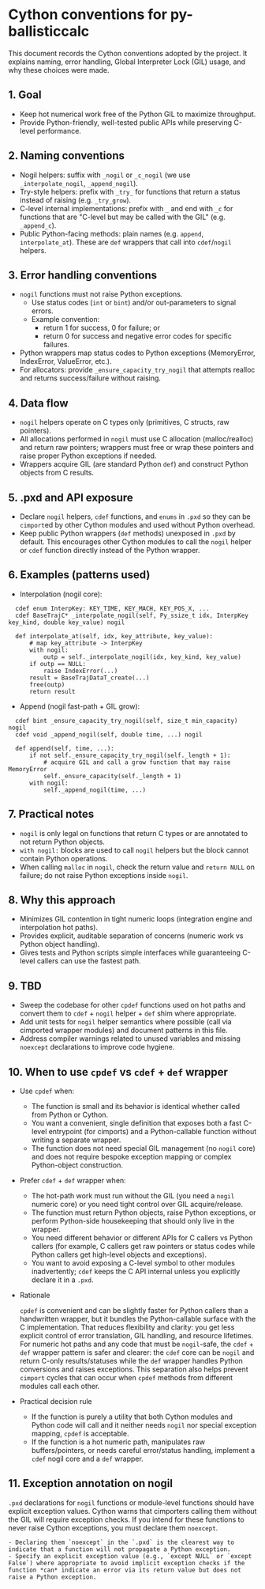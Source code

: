 # Cython conventions for py-ballisticcalc

This document records the Cython conventions adopted by the project.
It explains naming, error handling, Global Interpreter Lock (GIL) usage, and why these choices were made.

## 1. Goal

- Keep hot numerical work free of the Python GIL to maximize throughput.
- Provide Python-friendly, well-tested public APIs while preserving C-level performance.

## 2. Naming conventions

- Nogil helpers: suffix with `_nogil` or `_c_nogil` (we use `_interpolate_nogil`, `_append_nogil`).
- Try-style helpers: prefix with `_try_` for functions that return a status instead of raising (e.g. `_try_grow`).
- C-level internal implementations: prefix with `_` and end with `_c` for functions that are "C-level but may be called with the GIL" (e.g. `_append_c`).
- Public Python-facing methods: plain names (e.g. `append`, `interpolate_at`). These are `def` wrappers that call into `cdef`/`nogil` helpers.

## 3. Error handling conventions

- `nogil` functions must not raise Python exceptions.
  - Use status codes (`int` or `bint`) and/or out-parameters to signal errors.
  - Example convention:
    - return 1 for success, 0 for failure; or
    - return 0 for success and negative error codes for specific failures.
- Python wrappers map status codes to Python exceptions (MemoryError, IndexError, ValueError, etc.).
- For allocators: provide `_ensure_capacity_try_nogil` that attempts realloc and returns success/failure without raising.

## 4. Data flow

- `nogil` helpers operate on C types only (primitives, C structs, raw pointers).
- All allocations performed in `nogil` must use C allocation (malloc/realloc) and return raw pointers; wrappers must free or wrap these pointers and raise proper Python exceptions if needed.
- Wrappers acquire GIL (are standard Python `def`) and construct Python objects from C results.

## 5. .pxd and API exposure

- Declare `nogil` helpers, `cdef` functions, and `enums` in `.pxd` so they can be `cimport`ed by other Cython modules and used without Python overhead.
- Keep public Python wrappers (`def` methods) unexposed in `.pxd` by default. This encourages other Cython modules to call the `nogil` helper or `cdef` function directly instead of the Python wrapper.

## 6. Examples (patterns used)

- Interpolation (nogil core):
```
  cdef enum InterpKey: KEY_TIME, KEY_MACH, KEY_POS_X, ...
  cdef BaseTrajC* _interpolate_nogil(self, Py_ssize_t idx, InterpKey key_kind, double key_value) nogil

  def interpolate_at(self, idx, key_attribute, key_value):
      # map key_attribute -> InterpKey
      with nogil:
          outp = self._interpolate_nogil(idx, key_kind, key_value)
      if outp == NULL:
          raise IndexError(...)
      result = BaseTrajDataT_create(...)
      free(outp)
      return result
```

- Append (nogil fast-path + GIL grow):
```
  cdef bint _ensure_capacity_try_nogil(self, size_t min_capacity) nogil
  cdef void _append_nogil(self, double time, ...) nogil

  def append(self, time, ...):
      if not self._ensure_capacity_try_nogil(self._length + 1):
          # acquire GIL and call a grow function that may raise MemoryError
          self._ensure_capacity(self._length + 1)
      with nogil:
          self._append_nogil(time, ...)
```

## 7. Practical notes

- `nogil` is only legal on functions that return C types or are annotated to not return Python objects.
- `with nogil:` blocks are used to call `nogil` helpers but the block cannot contain Python operations.
- When calling `malloc` in `nogil`, check the return value and `return NULL` on failure; do not raise Python exceptions inside `nogil`.

## 8. Why this approach

- Minimizes GIL contention in tight numeric loops (integration engine and interpolation hot paths).
- Provides explicit, auditable separation of concerns (numeric work vs Python object handling).
- Gives tests and Python scripts simple interfaces while guaranteeing C-level callers can use the fastest path.

## 9. TBD

- Sweep the codebase for other `cpdef` functions used on hot paths and convert them to `cdef` + `nogil` helper + `def` shim where appropriate.
- Add unit tests for `nogil` helper semantics where possible (call via cimported wrapper modules) and document patterns in this file.
- Address compiler warnings related to unused variables and missing `noexcept` declarations to improve code hygiene.

## 10. When to use `cpdef` vs `cdef` + `def` wrapper

- Use `cpdef` when:
    - The function is small and its behavior is identical whether called from Python or Cython.
    - You want a convenient, single definition that exposes both a fast C-level entrypoint (for cimports) and a Python-callable function without writing a separate wrapper.
    - The function does not need special GIL management (no `nogil` core) and does not require bespoke exception mapping or complex Python-object construction.

- Prefer `cdef` + `def` wrapper when:
    - The hot-path work must run without the GIL (you need a `nogil` numeric core) or you need tight control over GIL acquire/release.
    - The function must return Python objects, raise Python exceptions, or perform Python-side housekeeping that should only live in the wrapper.
    - You need different behavior or different APIs for C callers vs Python callers (for example, C callers get raw pointers or status codes while Python callers get high-level objects and exceptions).
    - You want to avoid exposing a C-level symbol to other modules inadvertently; `cdef` keeps the C API internal unless you explicitly declare it in a `.pxd`.

- Rationale

    `cpdef` is convenient and can be slightly faster for Python callers than a handwritten wrapper, but it bundles the Python-callable surface with the C implementation. That reduces flexibility and clarity: you get less explicit control of error translation, GIL handling, and resource lifetimes. For numeric hot paths and any code that must be `nogil`-safe, the `cdef` + `def` wrapper pattern is safer and clearer: the `cdef` core can be `nogil` and return C-only results/statuses while the `def` wrapper handles Python conversions and raises exceptions. This separation also helps prevent `cimport` cycles that can occur when `cpdef` methods from different modules call each other.

- Practical decision rule

    - If the function is purely a utility that both Cython modules and Python code will call and it neither needs `nogil` nor special exception mapping, `cpdef` is acceptable.
    - If the function is a hot numeric path, manipulates raw buffers/pointers, or needs careful error/status handling, implement a `cdef` nogil core and a `def` wrapper.

## 11. Exception annotation on nogil

`.pxd` declarations for `nogil` functions or module-level functions should have explicit exception values. Cython warns that cimporters calling them without the GIL will require exception checks. If you intend for these functions to never raise Cython exceptions, you must declare them `noexcept`.

    - Declaring them `noexcept` in the `.pxd` is the clearest way to indicate that a function will not propagate a Python exception.
    - Specify an explicit exception value (e.g., `except NULL` or `except False`) where appropriate to avoid implicit exception checks if the function *can* indicate an error via its return value but does not raise a Python exception.
